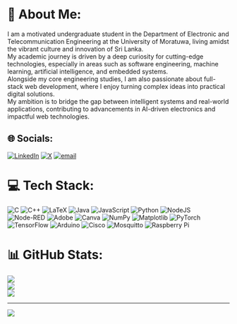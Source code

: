 # 💫 About Me:
I am a motivated undergraduate student in the Department of Electronic and Telecommunication Engineering at the University of Moratuwa, living amidst the vibrant culture and innovation of Sri Lanka. <br>My academic journey is driven by a deep curiosity for cutting-edge technologies, especially in areas such as software engineering, machine learning, artificial intelligence, and embedded systems. <br>Alongside my core engineering studies, I am also passionate about full-stack web development, where I enjoy turning complex ideas into practical digital solutions. <br>My ambition is to bridge the gap between intelligent systems and real-world applications, contributing to advancements in AI-driven electronics and impactful web technologies.


## 🌐 Socials:
[![LinkedIn](https://img.shields.io/badge/LinkedIn-%230077B5.svg?logo=linkedin&logoColor=white)](https://www.linkedin.com/in/nirwan-vimukthijith-1522932a1/) [![X](https://img.shields.io/badge/X-black.svg?logo=X&logoColor=white)](https://x.com/vimukthaji76981) [![email](https://img.shields.io/badge/Email-D14836?logo=gmail&logoColor=white)](mailto:vimukthajith@gmail.com) 

# 💻 Tech Stack:
![C](https://img.shields.io/badge/c-%2300599C.svg?style=for-the-badge&logo=c&logoColor=white) ![C++](https://img.shields.io/badge/c++-%2300599C.svg?style=for-the-badge&logo=c%2B%2B&logoColor=white) ![LaTeX](https://img.shields.io/badge/latex-%23008080.svg?style=for-the-badge&logo=latex&logoColor=white) ![Java](https://img.shields.io/badge/java-%23ED8B00.svg?style=for-the-badge&logo=openjdk&logoColor=white) ![JavaScript](https://img.shields.io/badge/javascript-%23323330.svg?style=for-the-badge&logo=javascript&logoColor=%23F7DF1E) ![Python](https://img.shields.io/badge/python-3670A0?style=for-the-badge&logo=python&logoColor=ffdd54) ![NodeJS](https://img.shields.io/badge/node.js-6DA55F?style=for-the-badge&logo=node.js&logoColor=white) ![Node-RED](https://img.shields.io/badge/Node--RED-%238F0000.svg?style=for-the-badge&logo=node-red&logoColor=white) ![Adobe](https://img.shields.io/badge/adobe-%23FF0000.svg?style=for-the-badge&logo=adobe&logoColor=white) ![Canva](https://img.shields.io/badge/Canva-%2300C4CC.svg?style=for-the-badge&logo=Canva&logoColor=white) ![NumPy](https://img.shields.io/badge/numpy-%23013243.svg?style=for-the-badge&logo=numpy&logoColor=white) ![Matplotlib](https://img.shields.io/badge/Matplotlib-%23ffffff.svg?style=for-the-badge&logo=Matplotlib&logoColor=black) ![PyTorch](https://img.shields.io/badge/PyTorch-%23EE4C2C.svg?style=for-the-badge&logo=PyTorch&logoColor=white) ![TensorFlow](https://img.shields.io/badge/TensorFlow-%23FF6F00.svg?style=for-the-badge&logo=TensorFlow&logoColor=white) ![Arduino](https://img.shields.io/badge/-Arduino-00979D?style=for-the-badge&logo=Arduino&logoColor=white) ![Cisco](https://img.shields.io/badge/cisco-%23049fd9.svg?style=for-the-badge&logo=cisco&logoColor=black) ![Mosquitto](https://img.shields.io/badge/mosquitto-%233C5280.svg?style=for-the-badge&logo=eclipsemosquitto&logoColor=white) ![Raspberry Pi](https://img.shields.io/badge/-Raspberry_Pi-C51A4A?style=for-the-badge&logo=Raspberry-Pi)
# 📊 GitHub Stats:
![](https://github-readme-stats.vercel.app/api?username=NirwanV&theme=dark&hide_border=false&include_all_commits=false&count_private=false)<br/>
![](https://nirzak-streak-stats.vercel.app/?user=NirwanV&theme=dark&hide_border=false)<br/>
![](https://github-readme-stats.vercel.app/api/top-langs/?username=NirwanV&theme=dark&hide_border=false&include_all_commits=false&count_private=false&layout=compact)

---
[![](https://visitcount.itsvg.in/api?id=NirwanV&icon=0&color=0)](https://visitcount.itsvg.in)

<!-- Proudly created with GPRM ( https://gprm.itsvg.in ) -->
